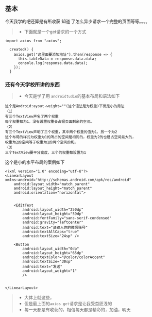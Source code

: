 ## 基本
今天我学的吧还算是有所收获
知道 了怎么异步请求一个完整的页面等等。。。。
> * 下面就是一个get请求的一个方式
```
import axios from "axios";

  created() {
    axios.get("这里面要添加地址").then(response => {
      this.tableData = response.data.data;
      console.log(response.data.data);
    });
  }
```
### 还有今天学校所讲的东西
> * 今天是学了用 `androidtudio`的基本布局和语法如下
```
这个是Android:ayout-weight=""(这个语法是为权重)下面是小的用法
（1）
有三个TextView声名了两个权重
每个权重都为1，没有设置权重会占据页面剩余的空间。
（2）
有三个TextView声明了三个权重，其中两个权重的值为1，另一个为2
这个布局的样式为权重为1的所占的空间是相同的，权重为2的也是占空间最大的，
权重为2的空间等于权重为1的两个空间的和。
（3）
三个TextView要平分宽度，三个的权重都设置为1

```
这个是小的水平布局的案例如下
```
<?xml version="1.0" encoding="utf-8"?>
<LinearLayout xmlns:android="http://schemas.android.com/apk/res/android"
    android:layout_width="match_parent"
    android:layout_height="match_parent"
    android:orientation="horizontal">


    <EditText
        android:layout_width="250dp"
        android:layout_height="59dp"
        android:fontFamily="sans-serif-condensed"
        android:gravity="leftcenter"
        android:text="请输入你的微信账号"
        android:textAllCaps="true"
        android:textSize="24sp" />

    <Button
        android:layout_width="0dp"
        android:layout_height="65dp"
        android:textColor="@color/colorAccent"
        android:textSize="30sp"
        android:text="发送"
        android:layout_weight="1"
        />


</LinearLayout>
```
 > * 大体上就这些，
 > * 但是最上面的`axios get`请求是让我受益匪浅的
  > * 每一天都是有收获的，相信每天都是精彩的，加油，明天